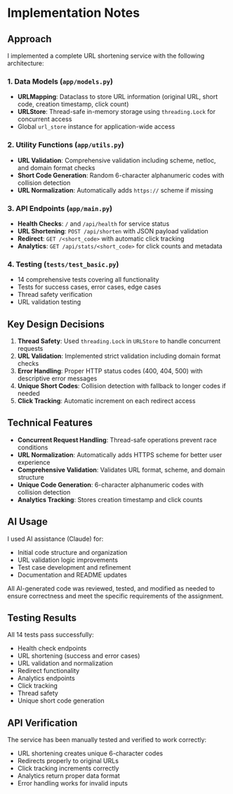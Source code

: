 # Implementation Notes

## Approach

I implemented a complete URL shortening service with the following architecture:

### 1. Data Models (`app/models.py`)
- **URLMapping**: Dataclass to store URL information (original URL, short code, creation timestamp, click count)
- **URLStore**: Thread-safe in-memory storage using `threading.Lock` for concurrent access
- Global `url_store` instance for application-wide access

### 2. Utility Functions (`app/utils.py`)
- **URL Validation**: Comprehensive validation including scheme, netloc, and domain format checks
- **Short Code Generation**: Random 6-character alphanumeric codes with collision detection
- **URL Normalization**: Automatically adds `https://` scheme if missing

### 3. API Endpoints (`app/main.py`)
- **Health Checks**: `/` and `/api/health` for service status
- **URL Shortening**: `POST /api/shorten` with JSON payload validation
- **Redirect**: `GET /<short_code>` with automatic click tracking
- **Analytics**: `GET /api/stats/<short_code>` for click counts and metadata

### 4. Testing (`tests/test_basic.py`)
- 14 comprehensive tests covering all functionality
- Tests for success cases, error cases, edge cases
- Thread safety verification
- URL validation testing

## Key Design Decisions

1. **Thread Safety**: Used `threading.Lock` in `URLStore` to handle concurrent requests
2. **URL Validation**: Implemented strict validation including domain format checks
3. **Error Handling**: Proper HTTP status codes (400, 404, 500) with descriptive error messages
4. **Unique Short Codes**: Collision detection with fallback to longer codes if needed
5. **Click Tracking**: Automatic increment on each redirect access

## Technical Features

- **Concurrent Request Handling**: Thread-safe operations prevent race conditions
- **URL Normalization**: Automatically adds HTTPS scheme for better user experience
- **Comprehensive Validation**: Validates URL format, scheme, and domain structure
- **Unique Code Generation**: 6-character alphanumeric codes with collision detection
- **Analytics Tracking**: Stores creation timestamp and click counts

## AI Usage

I used AI assistance (Claude) for:
- Initial code structure and organization
- URL validation logic improvements
- Test case development and refinement
- Documentation and README updates

All AI-generated code was reviewed, tested, and modified as needed to ensure correctness and meet the specific requirements of the assignment.

## Testing Results

All 14 tests pass successfully:
- Health check endpoints
- URL shortening (success and error cases)
- URL validation and normalization
- Redirect functionality
- Analytics endpoints
- Click tracking
- Thread safety
- Unique short code generation

## API Verification

The service has been manually tested and verified to work correctly:
- URL shortening creates unique 6-character codes
- Redirects properly to original URLs
- Click tracking increments correctly
- Analytics return proper data format
- Error handling works for invalid inputs 